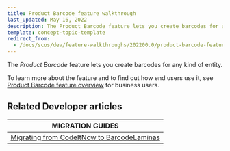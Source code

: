 ```yaml
---
title: Product Barcode feature walkthrough
last_updated: May 16, 2022
description: The Product Barcode feature lets you create barcodes for any kind of entity.
template: concept-topic-template
redirect_from:
  - /docs/scos/dev/feature-walkthroughs/202200.0/product-barcode-feature-walkthrough.html
---
```


The _Product Barcode_ feature lets you create barcodes for any kind of entity.


To learn more about the feature and to find out how end users use it, see [Product Barcode feature overview](/docs/pbc/all/product-information-management/{{page.version}}/product-barcode-feature-overview.html) for business users.

## Related Developer articles

| MIGRATION GUIDES|
|---------|
| [Migrating from CodeItNow to BarcodeLaminas](/docs/scos/dev/module-migration-guides/migration-guide-codeitnow-to-barcodelaminas.html) |
